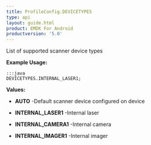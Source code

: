 ```yaml
---
title: ProfileConfig.DEVICETYPES
type: api
layout: guide.html
product: EMDK For Android
productversion: '5.0'
---
```



List of supported scanner device types
 
 

**Example Usage:**
	
	:::java	
	DEVICETYPES.INTERNAL_LASER1;


**Values:**

* **AUTO** -Default scanner device configured on device

* **INTERNAL_LASER1** -Internal laser

* **INTERNAL_CAMERA1** -Internal camera

* **INTERNAL_IMAGER1** -Internal imager



